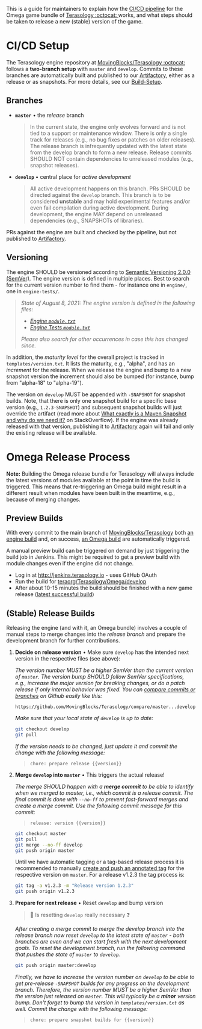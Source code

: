 This is a guide for maintainers to explain how the [CI/CD pipeline](http://jenkins.terasology.io/teraorg/job/Terasology/job/Omega/) for the Omega game bundle of [Terasology :octocat: ](https://github.com/MovingBlocks/Terasology) works, and what steps should be taken to release a new (stable) version of the game. 

# CI/CD Setup

The Terasology engine repository at [MovingBlocks/Terasology :octocat:](https://github.com/MovingBlocks/Terasology) follows a **two-branch setup** with `master` and `develop`.
Commits to these branches are automatically built and published to our [Artifactory], either as a release or as snapshots.
For more details, see our [Build-Setup](Build-Setup.md).

## Branches

- **`master`** • the _release_ branch 
  > In the current state, the engine only evolves forward and is not tied to a support or maintenance window. There is only a single track for releases (e.g., no bug fixes or patches on older releases). The release branch is infrequently updated with the latest state from the develop branch to form a new release. Release commits SHOULD NOT contain dependencies to unreleased modules (e.g., snapshot releases).
- **`develop`** • central place for _active development_
  > All active development happens on this branch. PRs SHOULD be directed against the `develop` branch. This branch is to be considered **unstable** and may hold experimental features and/or even fail compilation during active development. During development, the engine MAY depend on unreleased dependencies (e.g., SNAPSHOTs of libraries).

PRs against the engine are built and checked by the pipeline, but not published to [Artifactory].

## Versioning

The engine SHOULD be versioned according to [Semantic Versioning 2.0.0 (SemVer)](https://semver.org/). The engine version is defined in multiple places. Best to search for the current version number to find them - for instance one in `engine/`, one in `engine-tests/`.

> _State of August 8, 2021: The engine version is defined in the following files:_
> * _[Engine `module.txt`](https://github.com/MovingBlocks/Terasology/blob/develop/engine/src/main/resources/org/terasology/engine/module.txt)_
> * _[Engine Tests `module.txt`](https://github.com/MovingBlocks/Terasology/blob/develop/engine-tests/src/main/resources/org/terasology/unittest/module.txt)_
>
> _Please also search for other occurrences in case this has changed since._

In addition, the _maturity level_ for the overall project is tracked in `templates/version.txt`. It lists the maturity, e.g., "alpha", and has an _increment_ for the release. When we release the engine and bump to a new snapshot version the increment should also be bumped (for instance, bump from "alpha-18" to "alpha-19").

The version on `develop` MUST be appended with `-SNAPSHOT` for snapshot builds. Note, that there is only one snapshot build for a specific base version (e.g., `1.2.3-SNAPSHOT`) and subsequent snapshot builds will just override the artifact (read more about [What exactly is a Maven Snapshot and why do we need it?](https://stackoverflow.com/questions/5901378/what-exactly-is-a-maven-snapshot-and-why-do-we-need-it) on StackOverflow).
If the engine was already released with that version, publishing it to [Artifactory] again will fail and only the existing release will be available.

# Omega Release Process

**Note:** Building the Omega release bundle for Terasology will always include the latest versions of modules available at the point in time the build is triggered. This means that re-triggering an Omega build might result in a different result when modules have been built in the meantime, e.g., because of merging changes.

## Preview Builds

With every commit to the main branch of [MovingBlocks/Terasology](https://github.com/MovingBlocks/Terasology) both [an engine build](http://jenkins.terasology.io/teraorg/job/Terasology/job/engine/job/develop/) and, on success, [an Omega build](http://jenkins.terasology.io/teraorg/job/Terasology/job/Omega/job/develop/) are automatically triggered.

A manual preview build can be triggered on demand by just triggering the build job in Jenkins. This might be required to get a preview build with module changes even if the engine did not change.

* Log in at http://jenkins.terasology.io - uses GitHub OAuth
* Run the build for [teraorg/Terasology/Omega/develop](http://jenkins.terasology.io/teraorg/job/Terasology/job/Omega/job/develop/)
* After about 10-15 minutes the build should be finished with a new game release ([latest successful build](http://jenkins.terasology.io/teraorg/job/Terasology/job/Omega/job/develop/lastSuccessfulBuild/))

## (Stable) Release Builds

Releasing the engine (and with it, an Omega bundle) involves a couple of manual steps to merge changes into the _release branch_ and prepare the development branch for further contributions.

1. **Decide on release version** • Make sure `develop` has the intended next version in the respective files (see above):

    _The version number MUST be a higher SemVer than the current version of `master`. The version bump SHOULD follow SemVer specifications, e.g., increase the major version for breaking changes, or do a patch release if only internal behavior was fixed. You can [compare commits or branches](https://docs.github.com/en/github/committing-changes-to-your-project/comparing-commits) on Github easily like this:_
    ```
    https://github.com/MovingBlocks/Terasology/compare/master...develop
    ```

    _Make sure that your local state of `develop` is up to date:_

    ```sh
    git checkout develop
    git pull
    ```

    _If the version needs to be changed, just update it and commit the change with the following message:_

    > `chore: prepare release {{version}}`

1. **Merge `develop` into `master`** • This triggers the actual release!

    _The merge SHOULD happen with a **merge commit** to be able to identify when we merged to master, i.e., which commit is a release commit. 
    The final commit is done with `--no-ff` to prevent fast-forward merges and create a merge commit.
    Use the following commit message for this commit:_
    > `release: version {{version}}`
    
    
    ```sh
    git checkout master
    git pull
    git merge --no-ff develop
    git push origin master
    ```

    Until we have automatic tagging or a tag-based release process it is recommended to manually [create and push an annotated tag][git-tag] for the respective version on `master`. For a release v1.2.3 the tag process is:

    ```sh
    git tag -a v1.2.3 -m "Release version 1.2.3"
    git push origin v1.2.3
    ```

1. **Prepare for next release** • Reset `develop` and bump version

    > 🚧 Is resetting `develop` really necessary ❓

    _After creating a merge commit to merge the develop branch into the release branch now reset `develop` to the latest state of `master` - both branches are even and we can start fresh with the next development goals. To reset the development branch, run the following command that pushes the state of `master` to `develop`._

    ```sh
    git push origin master:develop
    ``` 

    _Finally, we have to increase the version number on `develop` to be able to get pre-release `-SNAPSHOT` builds for any progress on the development branch. Therefore, the version number MUST be a higher SemVer than the version just released on `master`. This will typically be a **minor** version bump. Don't forget to bump the version in `templates/version.txt` as well. Commit the change with the following message:_

    > `chore: prepare snapshot builds for {{version}}`


<!-- References -->

[artifactory]: http://artifactory.terasology.org
[git-tag]: https://www.atlassian.com/git/tutorials/inspecting-a-repository/git-tag
